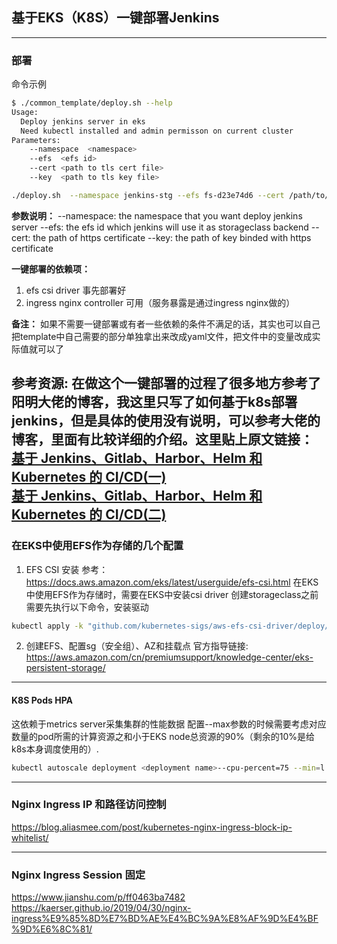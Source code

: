 ## 基于EKS（K8S）一键部署Jenkins

----
### 部署
命令示例
```sh
$ ./common_template/deploy.sh --help
Usage: 
  Deploy jenkins server in eks
  Need kubectl installed and admin permisson on current cluster
Parameters:
    --namespace  <namespace>
    --efs  <efs id>
    --cert <path to tls cert file>
    --key  <path to tls key file>

./deploy.sh  --namespace jenkins-stg --efs fs-d23e74d6 --cert /path/to/server.crt --key /path/to/server.key
```
**参数说明：**
--namespace: the namespace that you want deploy jenkins server
--efs: the efs id which jenkins will use it as storageclass backend
--cert: the path of https certificate
--key: the path of key binded with https certificate

**一键部署的依赖项：**
1. efs csi driver 事先部署好
2. ingress nginx controller 可用（服务暴露是通过ingress nginx做的）


**备注：**
如果不需要一键部署或有者一些依赖的条件不满足的话，其实也可以自己把template中自己需要的部分单独拿出来改成yaml文件，把文件中的变量改成实际值就可以了

**参考资源:**
在做这个一键部署的过程了很多地方参考了阳明大佬的博客，我这里只写了如何基于k8s部署jenkins，但是具体的使用没有说明，可以参考大佬的博客，里面有比较详细的介绍。这里贴上原文链接：
[基于 Jenkins、Gitlab、Harbor、Helm 和 Kubernetes 的 CI/CD(一)](https://www.qikqiak.com/post/complete-cicd-demonstrate-1/)  
[基于 Jenkins、Gitlab、Harbor、Helm 和 Kubernetes 的 CI/CD(二)](https://www.qikqiak.com/post/complete-cicd-demonstrate-2/)
----
### 在EKS中使用EFS作为存储的几个配置
1. EFS CSI 安装
参考：https://docs.aws.amazon.com/eks/latest/userguide/efs-csi.html 
在EKS中使用EFS作为存储时，需要在EKS中安装csi driver
创建storageclass之前需要先执行以下命令，安装驱动
```sh
kubectl apply -k "github.com/kubernetes-sigs/aws-efs-csi-driver/deploy/kubernetes/overlays/stable/ecr/?ref=release-1.0"
```

2. 创建EFS、配置sg（安全组）、AZ和挂载点
官方指导链接:
https://aws.amazon.com/cn/premiumsupport/knowledge-center/eks-persistent-storage/


----
#### K8S Pods HPA
这依赖于metrics server采集集群的性能数据
配置--max参数的时候需要考虑对应数量的pod所需的计算资源之和小于EKS node总资源的90%（剩余的10%是给k8s本身调度使用的）.
```sh
kubectl autoscale deployment <deployment name>--cpu-percent=75 --min=l --max=5
```

----
### Nginx Ingress IP 和路径访问控制
https://blog.aliasmee.com/post/kubernetes-nginx-ingress-block-ip-whitelist/

----
### Nginx Ingress Session 固定
https://www.jianshu.com/p/ff0463ba7482
https://kaerser.github.io/2019/04/30/nginx-ingress%E9%85%8D%E7%BD%AE%E4%BC%9A%E8%AF%9D%E4%BF%9D%E6%8C%81/
